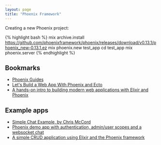 ```yaml
---
layout: page
title: "Phoenix Framework"
---
```


Creating a new Phoenix project:

{% highlight bash %}
mix archive.install https://github.com/phoenixframework/phoenix/releases/download/v0.13.1/phoenix_new-0.13.1.ez
mix phoenix.new test_app
cd test_app
mix phoenix.server
{% endhighlight %}

## Bookmarks

* [Phoenix Guides](https://github.com/phoenixframework/phoenix_guides)
* [Let's Build a Web App With Phoenix and Ecto](http://www.elixirdose.com/post/elixirdose_intro_to_phoenix)
* [A hands-on intro to building modern web applications with Elixir and Phoenix](http://phoenix.thefirehoseproject.com)

## Example apps

* [Simple Chat Example, by Chris McCord](https://github.com/chrismccord/phoenix_chat_example)
* [Phoenix demo app with authentication, admin/user scopes and a websocket chat](https://github.com/pmontrasio/phoenix-demo-app)
* [A simple CRUD application using Elixir and the Phoenix framework](https://github.com/gogogarrett/phoenix_crud)
